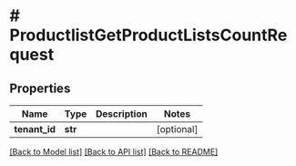 # # ProductlistGetProductListsCountRequest


## Properties 


Name | Type | Description | Notes
------------ | ------------- | ------------- | -------------
**tenant_id**| **str** |   | [optional]


[[Back to Model list]](../../README.md#models) [[Back to API list]](../../README.md#endpoints) [[Back to README]](../../README.md)

